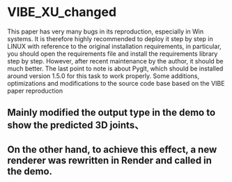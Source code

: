 # VIBE_XU_changed
This paper has very many bugs in its reproduction, especially in Win systems. It is therefore highly recommended to deploy it step by step in LINUX with reference to the original installation requirements, in particular, you should open the requirements file and install the requirements library step by step. However, after recent maintenance by the author, it should be much better. The last point to note is about Pyglt, which should be installed around version 1.5.0 for this task to work properly.
Some additions, optimizations and modifications to the source code base based on the VIBE paper reproduction
## Mainly modified the output type in the demo to show the predicted 3D joints、
## On the other hand, to achieve this effect, a new renderer was rewritten in Render and called in the demo.
